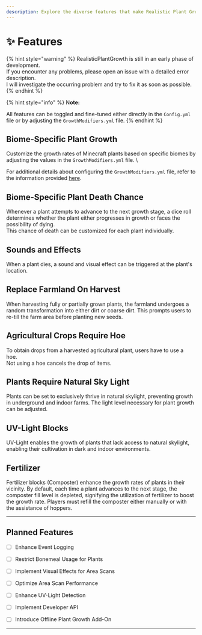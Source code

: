 ```yaml
---
description: Explore the diverse features that make Realistic Plant Growth stand out.
---
```


# ✨ Features

{% hint style="warning" %}
RealisticPlantGrowth is still in an early phase of development. \
If you encounter any problems, please open an issue with a detailed error description. \
I will investigate the occurring problem and try to fix it as soon as possible.
{% endhint %}

{% hint style="info" %}
N**ote:**

All features can be toggled and fine-tuned either directly in the `Config.yml` file or by adjusting the `GrowthModifiers.yml` file.
{% endhint %}

## Biome-Specific Plant Growth

Customize the growth rates of Minecraft plants based on specific biomes by adjusting the values in the `GrowthModifiers.yml` file. \


For additional details about configuring the `GrowthModifiers.yml` file, refer to the information provided [here](../guides/configuration/growthmodifiers.yml.md).



## Biome-Specific Plant Death Chance

Whenever a plant attempts to advance to the next growth stage, a dice roll determines whether the plant either progresses in growth or faces the possibility of dying. \
This chance of death can be customized for each plant individually.



## Sounds and Effects

When a plant dies, a sound and visual effect can be triggered at the plant's location.



## Replace Farmland On Harvest

When harvesting fully or partially grown plants, the farmland undergoes a random transformation into either dirt or coarse dirt. This prompts users to re-till the farm area before planting new seeds.



## Agricultural Crops Require Hoe

To obtain drops from a harvested agricultural plant, users have to use a hoe.\
Not using a hoe cancels the drop of items.



## Plants Require Natural Sky Light

Plants can be set to exclusively thrive in natural skylight, preventing growth in underground and indoor farms. The light level necessary for plant growth can be adjusted.



## UV-Light Blocks

UV-Light enables the growth of plants that lack access to natural skylight, enabling their cultivation in dark and indoor environments.



## Fertilizer

Fertilizer blocks (Composter) enhance the growth rates of plants in their vicinity. By default, each time a plant advances to the next stage, the composter fill level is depleted, signifying the utilization of fertilizer to boost the growth rate. Players must refill the composter either manually or with the assistance of hoppers.



***

## Planned Features

* [ ] Enhance Event Logging
* [ ] Restrict Bonemeal Usage for Plants
* [ ] Implement Visual Effects for Area Scans
* [ ] Optimize Area Scan Performance
* [ ] Enhance UV-Light Detection
* [ ] Implement Developer API
* [ ] Introduce Offline Plant Growth Add-On



***
